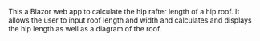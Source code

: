 This a Blazor web app to calculate the hip rafter length of a hip roof. It allows the user to input roof length and width and calculates and displays the hip length as well as a diagram of the roof.
